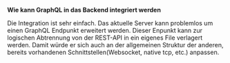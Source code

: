 **Wie kann GraphQL in das Backend integriert werden**

Die Integration ist sehr einfach. Das aktuelle Server kann problemlos um einen GraphQL Endpunkt erweitert werden.
Dieser Enpunkt kann zur logischen Abtrennung von der REST-API in ein eigenes File verlagert werden. Damit würde er sich auch an der allgemeinen Struktur der anderen, bereits vorhandenen Schnittstellen(Websocket, native tcp, etc.) anpassen.
